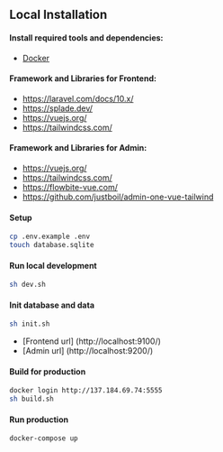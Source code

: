 ## Local Installation

#### Install required tools and dependencies:

* [Docker](https://www.docker.com/community-edition#/download)
#### Framework and Libraries for Frontend:

* https://laravel.com/docs/10.x/
* https://splade.dev/
* https://vuejs.org/
* https://tailwindcss.com/

#### Framework and Libraries for Admin:
* https://vuejs.org/
* https://tailwindcss.com/
* https://flowbite-vue.com/
* https://github.com/justboil/admin-one-vue-tailwind
#### Setup

```bash
cp .env.example .env
touch database.sqlite
```

#### Run local development

```bash
sh dev.sh
```
#### Init database and data

```bash
sh init.sh
```
* [Frontend url] (http://localhost:9100/)
* [Admin url] (http://localhost:9200/)

#### Build for production

```bash
docker login http://137.184.69.74:5555
sh build.sh
```

#### Run production

```bash
docker-compose up
```
